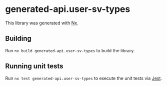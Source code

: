 # generated-api.user-sv-types

This library was generated with [Nx](https://nx.dev).

## Building

Run `nx build generated-api.user-sv-types` to build the library.

## Running unit tests

Run `nx test generated-api.user-sv-types` to execute the unit tests via [Jest](https://jestjs.io).
